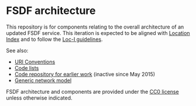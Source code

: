 # FSDF architecture

This repository is for components relating to the overall architecture of an updated FSDF service. 
This iteration is expected to be aligned with [Location Index](https://www.ga.gov.au/locationindex/home) and to follow the [Loc-I guidelines](http://loci.cat/). 

See also:

- [URI Conventions](./uri-convention.md)
- [Code lists](./codelist.md)
- [Code repository for earlier work](https://bitbucket.csiro.au/projects/FDSF/repos/fdsf/browse) (inactive since May 2015)
- [Generic network model](./network.md)

FSDF architecture and components are provided under the [CC0 license](https://creativecommons.org/publicdomain/zero/1.0/) unless otherwise indicated. 

